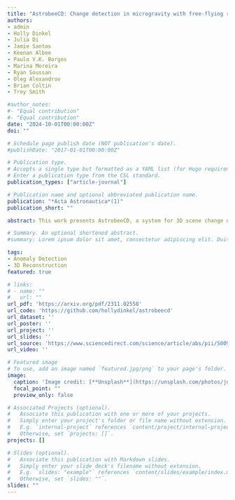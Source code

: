 ```yaml
---
title: "AstrobeeCD: Change detection in microgravity with free-flying robots"
authors:
- admin
- Holly Dinkel
- Julia Di
- Jamie Santos
- Keenan Albee 
- Paulo V.K. Borges
- Marina Moreira
- Ryan Soussan
- Oleg Alexandrov
- Brian Coltin
- Trey Smith

#author_notes:
#- "Equal contribution"
#- "Equal contribution"
date: "2024-10-01T00:00:00Z"
doi: ""

# Schedule page publish date (NOT publication's date).
#publishDate: "2017-01-01T00:00:00Z"

# Publication type.
# Accepts a single type but formatted as a YAML list (for Hugo requirements).
# Enter a publication type from the CSL standard.
publication_types: ["article-journal"]

# Publication name and optional abbreviated publication name.
publication: "*Acta Astronautica*(1)"
publication_short: ""

abstract: This work presents AstrobeeCD, a system for 3D scene change detection toward near-real-time environmental awareness of space outposts using the Astrobee free-flying robot in microgravity. Assistive free-flyer robots autonomously caring for future crewed space habitats must be able to detect day-to-day interior changes to track inventory, detect and diagnose faults, and monitor the outpost status. A set of image and depth data from one time step is used to reconstruct a 3D model of the environment. The 3D model is used as the basis for comparison for free-flyer environment surveys at future time steps, where an image-based change detection algorithm identifies inconsistencies against the 3D model. Change detection is demonstrated using real image and pose data collected by an Astrobee robot in a test environment on Earth at NASA Ames Research Center and from microgravity aboard the International Space Station. Change detection computation time and performance are quantitatively evaluated on the test data captured on Earth, and it identifies scene changes more quickly than a point cloud clustering-based algorithm applied to data from the same surveys.

# Summary. An optional shortened abstract.
#summary: Lorem ipsum dolor sit amet, consectetur adipiscing elit. Duis posuere tellus ac convallis placerat. Proin tincidunt magna sed ex sollicitudin condimentum.

tags:
- Anomaly Detection
- 3D Reconstruction
featured: true

# links:
# - name: ""
#   url: ""
url_pdf: 'https://arxiv.org/pdf/2311.02558'
url_code: 'https://github.com/hollydinkel/astrobeecd'
url_dataset: ''
url_poster: ''
url_project: ''
url_slides: ''
url_source: 'https://www.sciencedirect.com/science/article/abs/pii/S0094576524003539'
url_video: ''

# Featured image
# To use, add an image named `featured.jpg/png` to your page's folder. 
image:
  caption: 'Image credit: [**Unsplash**](https://unsplash.com/photos/jdD8gXaTZsc)'
  focal_point: ""
  preview_only: false

# Associated Projects (optional).
#   Associate this publication with one or more of your projects.
#   Simply enter your project's folder or file name without extension.
#   E.g. `internal-project` references `content/project/internal-project/index.md`.
#   Otherwise, set `projects: []`.
projects: []

# Slides (optional).
#   Associate this publication with Markdown slides.
#   Simply enter your slide deck's filename without extension.
#   E.g. `slides: "example"` references `content/slides/example/index.md`.
#   Otherwise, set `slides: ""`.
slides: ""
---
```


